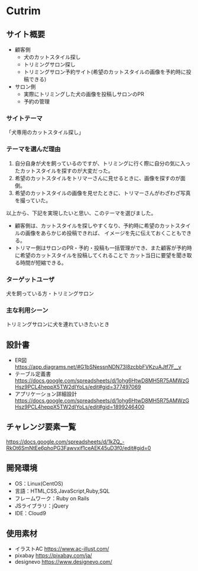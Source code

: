 # Cutrim

## サイト概要
- 顧客側
  - 犬のカットスタイル探し
  - トリミングサロン探し
  - トリミングサロン予約サイト(希望のカットスタイルの画像を予約時に投稿できる)
- サロン側
  - 実際にトリミングした犬の画像を投稿しサロンのPR
  - 予約の管理

### サイトテーマ
「犬専用のカットスタイル探し」

### テーマを選んだ理由
1. 自分自身が犬を飼っているのですが、トリミングに行く際に自分の気に入ったカットスタイルを探すのが大変だった。
1. 希望のカットスタイルをトリマーさんに見せるときに、画像を探すのが面倒。
1. 希望のカットスタイルの画像を見せたときに、トリマーさんがわざわざ写真を撮っていた。

以上から、下記を実現したいと思い、このテーマを選びました。
- 顧客側は、カットスタイルを探しやすくなり、予約時に希望のカットスタイルの画像をあらかじめ投稿できれば、
イメージを先に伝えておくこともできる。
- トリマー側はサロンのPR・予約・投稿も一括管理ができ、また顧客が予約時に希望のカットスタイルを投稿してくれることで
カット当日に要望を聞き取る時間が短縮できる。

### ターゲットユーザ
犬を飼っている方・トリミングサロン

### 主な利用シーン
トリミングサロンに犬を連れていきたいとき

## 設計書
- ER図
https://app.diagrams.net/#G1bSNessnNDN73l8zcbbFVKzuAJtf7F__y
- テーブル定義書
https://docs.google.com/spreadsheets/d/1ohg6HtwD8MH5R75AMWzGHsz9PCL4heppX5TW2dIYoLs/edit#gid=377497069
- アプリケーション詳細設計
https://docs.google.com/spreadsheets/d/1ohg6HtwD8MH5R75AMWzGHsz9PCL4heppX5TW2dIYoLs/edit#gid=1899246400

## チャレンジ要素一覧
https://docs.google.com/spreadsheets/d/1kZQ_-RkOt6SmNtEe6phoPG3Fawvxif1ceAEK45uD3f0/edit#gid=0

## 開発環境
- OS：Linux(CentOS)
- 言語：HTML,CSS,JavaScript,Ruby,SQL
- フレームワーク：Ruby on Rails
- JSライブラリ：jQuery
- IDE：Cloud9

## 使用素材
- イラストAC
https://www.ac-illust.com/
- pixabay
https://pixabay.com/ja/
- designevo
https://www.designevo.com/
